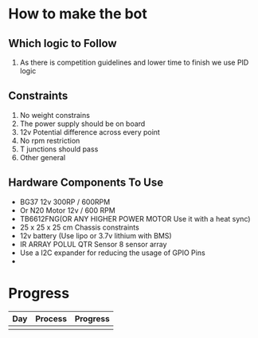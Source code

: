 # How to make the bot

## Which logic to Follow
1. As there is competition guidelines and lower time to finish we use PID logic
## Constraints
1. No weight constrains
2. The power supply should be on board
3. 12v Potential difference across every point
4. No rpm restriction
5. T junctions should pass
6. Other general
## Hardware Components To Use
- BG37 12v 300RP / 600RPM
- Or N20 Motor 12v / 600 RPM
- TB6612FNG(OR ANY HIGHER POWER MOTOR Use it with a heat sync)
- 25 x 25 x 25 cm Chassis constraints 
- 12v battery (Use lipo or 3.7v lithium with BMS)
- IR ARRAY POLUL QTR Sensor 8 sensor array
- Use a I2C expander for reducing the usage of GPIO Pins
- 

# Progress
| Day | Process | Progress |
| --- | ------- | -------- |
|     |         |          |
